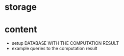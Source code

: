 # storage

# content
- setup DATABASE WITH THE COMPUTATION RESULT
- example queries to the computation result
